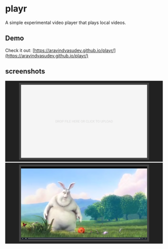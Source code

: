# playr
A simple experimental video player that plays local videos.

## Demo

Check it out: [https://aravindvasudev.github.io/playr/](https://aravindvasudev.github.io/playr/)

## screenshots

![](./screenshots/upload.png)
![](./screenshots/video.png)
